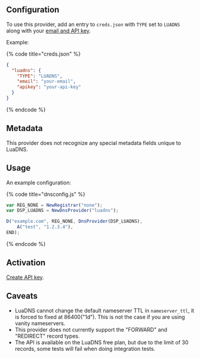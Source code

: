 ## Configuration

To use this provider, add an entry to `creds.json` with `TYPE` set to `LUADNS`
along with your [email and API key](https://www.luadns.com/api.html#authentication).

Example:

{% code title="creds.json" %}
```json
{
  "luadns": {
    "TYPE": "LUADNS",
    "email": "your-email",
    "apikey": "your-api-key"
  }
}
```
{% endcode %}

## Metadata
This provider does not recognize any special metadata fields unique to LuaDNS.

## Usage
An example configuration:

{% code title="dnsconfig.js" %}
```javascript
var REG_NONE = NewRegistrar("none");
var DSP_LUADNS = NewDnsProvider("luadns");

D("example.com", REG_NONE, DnsProvider(DSP_LUADNS),
    A("test", "1.2.3.4"),
END);
```
{% endcode %}

## Activation
[Create API key](https://api.luadns.com/api_keys).

## Caveats
- LuaDNS cannot change the default nameserver TTL in `nameserver_ttl`, it is forced to fixed at 86400("1d").
This is not the case if you are using vanity nameservers.
- This provider does not currently support the "FORWARD" and "REDIRECT" record types.
- The API is available on the LuaDNS free plan, but due to the limit of 30 records, some tests will fail when doing integration tests.
